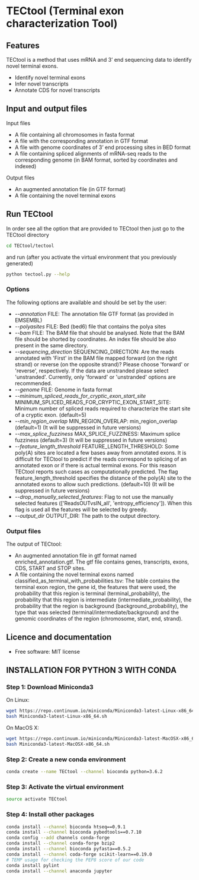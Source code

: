 # TECtool (Terminal exon characterization Tool)


## Features

TECtool is a method that uses mRNA and 3’ end sequencing data to identify novel terminal exons.
* Identify novel terminal exons
* Infer novel transcripts
* Annotate CDS for novel transcripts

## Input and output files

Input files
* A file containing all chromosomes in fasta format
* A file with the corresponding annotation in GTF format
* A file with genome coordinates of 3’ end processing sites in BED format
* A file containing spliced alignments of mRNA-seq reads to the corresponding genome (in BAM format, sorted by coordinates and indexed)

Output files
* An augmented annotation file (in GTF format)
* A file containing the novel terminal exons


## Run TECtool

In order see all the option that are provided to TECtool then just go to the 
TECtool directory

```bash
cd TECtool/tectool
```

and run (after you activate the virtual environment that you previously generated)

```bash
python tectool.py --help
```

### Options

The following options are available and should be set by the user:
* *--annotation* FILE: The annotation file GTF format (as provided in EMSEMBL)
* *--polyasites* FILE: Bed (bed6) file that contains the polya sites
* *--bam* FILE: The BAM file that should be analysed. Note that the BAM file should be shorted by coordinates. An index file should be also present in the same directory.
* *--sequencing_direction* SEQUENCING_DIRECTION: Are the reads annotated with 'First' in the BAM file mapped forward (on the right strand) or reverse (on the opposite strand)? Please choose 'forward' or 'reverse', respectively. If the data are unstranded please select 'unstranded'. Currently, only 'forward' or 'unstranded' options are recommended.
* *--genome* FILE: Genome in fasta format
* *--minimum_spliced_reads_for_cryptic_exon_start_site* MINIMUM_SPLICED_READS_FOR_CRYPTIC_EXON_START_SITE: Minimum number of spliced reads required to characterize the start site of a cryptic exon. (default=5)
* *--min_region_overlap* MIN_REGION_OVERLAP: min_region_overlap (default=1) (It will be suppressed in future versions)
* *--max_splice_fuzziness* MAX_SPLICE_FUZZINESS: Maximum splice fuzziness (default=3) (It will be suppressed in future versions)
* *--feature_length_threshold* FEATURE_LENGTH_THRESHOLD: Some poly(A) sites are located a few bases away from annotated exons. It is difficult for TECtool to predict if the reads correspond to splicing of an annotated exon or if there is actual terminal exons. For this reason TECtool reports such cases as computationally predicted. The flag feature_length_threshold specifies the distance of the poly(A) site to the annotated exons to allow such predictions. (default=10) (It will be suppressed in future versions)
* *--drop_manually_selected_features*: Flag to not use the manually selected features (['ReadsOUTvsIN_all', 'entropy_efficiency']). When this flag is used all the features will be selected by greedy.
* *--output_dir* OUTPUT_DIR: The path to the output directory.

### Output files

The output of TECtool:
* An augmented annotation file in gtf format named enriched_annotation.gtf. The gtf file contains genes, transcripts, exons, CDS, START and STOP sites.
* A file containing the novel terminal exons named classified_as_terminal_with_probabilities.tsv: The table contains the terminal exon region, the gene id, the features that were used, the probability that this region is terminal (terminal_probability), the probability that this region is intermediate (intermediate_probability), the probability that the region is background (background_probability), the type that was selected (terminal/intermediate/background) and the genomic coordinates of the region (chromosome, start, end, strand).


## Licence and documentation

* Free software: MIT license


## INSTALLATION FOR PYTHON 3 WITH CONDA

### Step 1: Download Miniconda3

On Linux:

```bash
wget https://repo.continuum.io/miniconda/Miniconda3-latest-Linux-x86_64.sh
bash Miniconda3-latest-Linux-x86_64.sh
```

On MacOS X:

```bash
wget https://repo.continuum.io/miniconda/Miniconda3-latest-MacOSX-x86_64.sh
bash Miniconda3-latest-MacOSX-x86_64.sh
```

### Step 2: Create a new conda environment

```bash
conda create --name TECtool --channel bioconda python=3.6.2
```

### Step 3: Activate the virtual environment

```bash
source activate TECtool
```

### Step 4: Install other packages

```bash
conda install --channel bioconda htseq==0.9.1
conda install --channel bioconda pybedtools==0.7.10
conda config --add channels conda-forge
conda install --channel conda-forge bzip2
conda install --channel bioconda pyfasta==0.5.2
conda install --channel coda-forge scikit-learn==0.19.0
# TEMP usage for checking the PEP8 score of our code
conda install pylint
conda install --channel anaconda jupyter
```






